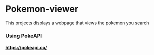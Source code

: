 # Pokemon-viewer
This projects displays a webpage that views the pokemon you search

### Using PokeAPI
#### https://pokeapi.co/
